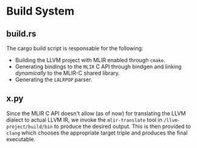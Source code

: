 # Build System

## build.rs

The cargo build script is responsable for the following:

- Building the LLVM project with MLIR enabled through `cmake`.
- Generating bindings to the `MLIR` C API through bindgen and linking _dynamically_ to the MLIR-C shared library.
- Generating the `LALRPOP` parser.

## x.py

Since the MLIR C API doesn't allow (as of now) for translating the LLVM dialect to actual LLVM IR,
we invoke the `mlir-translate` tool in `/llvm-project/build/bin` to produce the desired output. This
is then provided to `clang` which chooses the appropriate target triple and produces the final executable.
